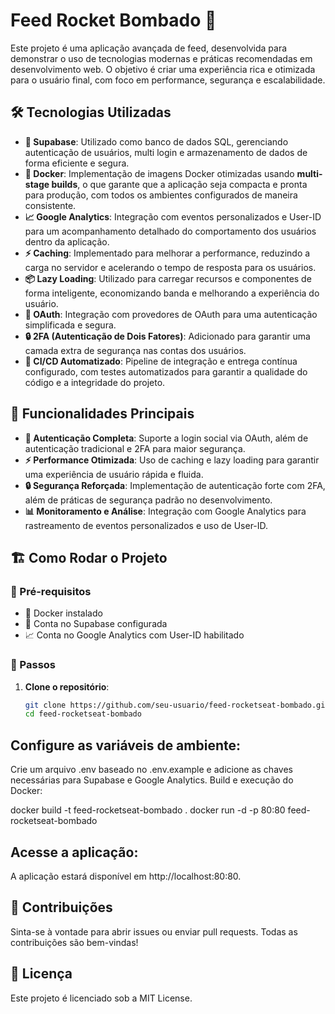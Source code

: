 # Feed Rocket Bombado 🚀

Este projeto é uma aplicação avançada de feed, desenvolvida para demonstrar o uso de tecnologias modernas e práticas recomendadas em desenvolvimento web. O objetivo é criar uma experiência rica e otimizada para o usuário final, com foco em performance, segurança e escalabilidade.

## 🛠 Tecnologias Utilizadas

- **💾 Supabase**: Utilizado como banco de dados SQL, gerenciando autenticação de usuários, multi login e armazenamento de dados de forma eficiente e segura.
- **🐳 Docker**: Implementação de imagens Docker otimizadas usando **multi-stage builds**, o que garante que a aplicação seja compacta e pronta para produção, com todos os ambientes configurados de maneira consistente.
- **📈 Google Analytics**: Integração com eventos personalizados e User-ID para um acompanhamento detalhado do comportamento dos usuários dentro da aplicação.
- **⚡ Caching**: Implementado para melhorar a performance, reduzindo a carga no servidor e acelerando o tempo de resposta para os usuários.
- **📦 Lazy Loading**: Utilizado para carregar recursos e componentes de forma inteligente, economizando banda e melhorando a experiência do usuário.
- **🔐 OAuth**: Integração com provedores de OAuth para uma autenticação simplificada e segura.
- **🔒 2FA (Autenticação de Dois Fatores)**: Adicionado para garantir uma camada extra de segurança nas contas dos usuários.
- **🚀 CI/CD Automatizado**: Pipeline de integração e entrega contínua configurado, com testes automatizados para garantir a qualidade do código e a integridade do projeto.

## 🌟 Funcionalidades Principais

- **🔑 Autenticação Completa**: Suporte a login social via OAuth, além de autenticação tradicional e 2FA para maior segurança.
- **⚡ Performance Otimizada**: Uso de caching e lazy loading para garantir uma experiência de usuário rápida e fluida.
- **🔒 Segurança Reforçada**: Implementação de autenticação forte com 2FA, além de práticas de segurança padrão no desenvolvimento.
- **📊 Monitoramento e Análise**: Integração com Google Analytics para rastreamento de eventos personalizados e uso de User-ID.

## 🏗️ Como Rodar o Projeto

### 🔧 Pré-requisitos

- 🐳 Docker instalado
- 💾 Conta no Supabase configurada
- 📈 Conta no Google Analytics com User-ID habilitado

### 🚀 Passos

1. **Clone o repositório**:
   ```bash
   git clone https://github.com/seu-usuario/feed-rocketseat-bombado.git
   cd feed-rocketseat-bombado

## Configure as variáveis de ambiente:

Crie um arquivo .env baseado no .env.example e adicione as chaves necessárias para Supabase e Google Analytics.
Build e execução do Docker:

docker build -t feed-rocketseat-bombado .
docker run -d -p 80:80 feed-rocketseat-bombado

## Acesse a aplicação:

A aplicação estará disponível em http://localhost:80:80.

## 🤝 Contribuições
Sinta-se à vontade para abrir issues ou enviar pull requests. Todas as contribuições são bem-vindas!

## 📝 Licença
Este projeto é licenciado sob a MIT License.
